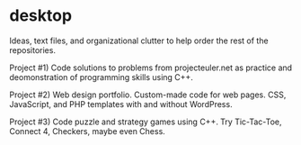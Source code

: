 # desktop
Ideas, text files, and organizational clutter to help order the rest of the repositories.

Project #1) Code solutions to problems from projecteuler.net as practice and deomonstration of programming skills using C++.

Project #2) Web design portfolio. Custom-made code for web pages. CSS, JavaScript, and PHP templates with and without WordPress.

Project #3) Code puzzle and strategy games using C++. Try Tic-Tac-Toe, Connect 4, Checkers, maybe even Chess.
